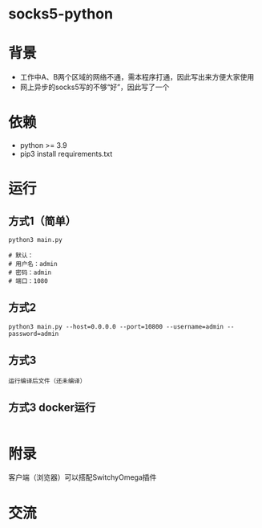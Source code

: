 # socks5-python
# 背景
- 工作中A、B两个区域的网络不通，需本程序打通，因此写出来方便大家使用
- 网上异步的socks5写的不够“好”，因此写了一个
# 依赖
- python >= 3.9
- pip3 install requirements.txt
# 运行  
## 方式1（简单）
```
python3 main.py

# 默认：
# 用户名：admin
# 密码：admin
# 端口：1080
```


## 方式2
```
python3 main.py --host=0.0.0.0 --port=10800 --username=admin --password=admin
```

## 方式3
```
运行编译后文件（还未编译）
```
## 方式3 docker运行
```
```
# 附录
客户端（浏览器）可以搭配SwitchyOmega插件


# 交流
